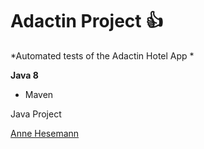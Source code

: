 # Adactin Project :+1:

*Automated tests of the Adactin Hotel App *

**Java 8**

* Maven

Java Project

[Anne Hesemann](https://github.com/anneH)